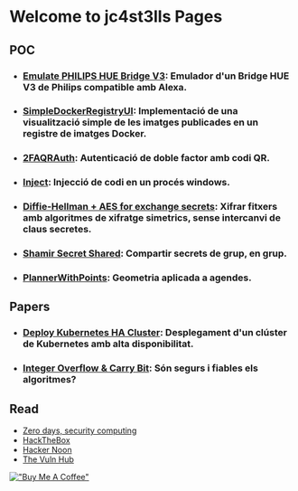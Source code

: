 # Welcome to jc4st3lls Pages

## POC 

- ### [Emulate PHILIPS HUE Bridge V3](https://github.com/jc4st3lls/VirtualHUEBridge): Emulador d'un Bridge HUE V3 de Philips compatible amb Alexa.
- ### [SimpleDockerRegistryUI](https://github.com/jc4st3lls/SimpleDockerRegistryUI): Implementació de una visualització simple de les imatges publicades en un registre de imatges Docker.

- ### [2FAQRAuth](https://github.com/jc4st3lls/2FAQRAuth): Autenticació de doble factor amb codi QR.
- ### [Inject](https://github.com/jc4st3lls/Inject): Injecció de codi en un procés windows.
- ### [Diffie-Hellman + AES for exchange secrets](https://github.com/jc4st3lls/DH): Xifrar fitxers amb algoritmes de xifratge simetrics, sense intercanvi de claus secretes.
- ### [Shamir Secret Shared](https://github.com/jc4st3lls/ShamirCore): Compartir secrets de grup, en grup.
- ### [PlannerWithPoints](https://github.com/jc4st3lls/plannerwithpoints): Geometria aplicada a agendes.

## Papers

- ### [Deploy Kubernetes HA Cluster](https://jc4st3lls.github.io/jc4st3llsHAK8s.pdf): Desplegament d'un clúster de Kubernetes amb alta disponibilitat.
- ### [Integer Overflow & Carry Bit](https://jc4st3lls.github.io/jc4st3llsIntOverflow.pdf): Són segurs i fiables els algoritmes?

## Read

- [Zero days, security computing](https://paper.li/f-1385054480#/)
- [HackTheBox](https://www.hackthebox.com)
- [Hacker Noon](https://hackernoon.com/)
- [The Vuln Hub](https://www.vulnhub.com/)

[!["Buy Me A Coffee"](https://www.buymeacoffee.com/assets/img/custom_images/orange_img.png)](https://www.buymeacoffee.com/jcastellsgH)
